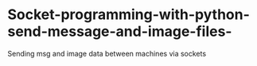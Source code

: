 # Socket-programming-with-python-send-message-and-image-files-
Sending msg and image data between machines via sockets
